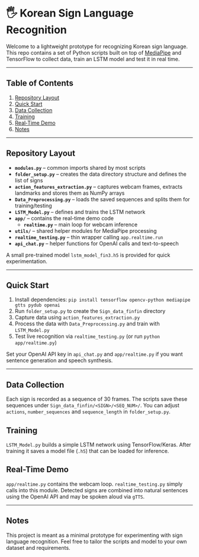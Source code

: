 # 🖐️ Korean Sign Language Recognition

Welcome to a lightweight prototype for recognizing Korean sign language. This repo contains a set of Python scripts built on top of [MediaPipe](https://mediapipe.dev/) and TensorFlow to collect data, train an LSTM model and test it in real time.

---

## Table of Contents
1. [Repository Layout](#repository-layout)
2. [Quick Start](#quick-start)
3. [Data Collection](#data-collection)
4. [Training](#training)
5. [Real‑Time Demo](#real-time-demo)
6. [Notes](#notes)

---

## Repository Layout

- **`modules.py`** – common imports shared by most scripts
- **`folder_setup.py`** – creates the data directory structure and defines the list of signs
- **`action_features_extraction.py`** – captures webcam frames, extracts landmarks and stores them as NumPy arrays
- **`Data_Preprocessing.py`** – loads the saved sequences and splits them for training/testing
- **`LSTM_Model.py`** – defines and trains the LSTM network
- **`app/`** – contains the real-time demo code
  - **`realtime.py`** – main loop for webcam inference
- **`utils/`** – shared helper modules for MediaPipe processing
- **`realtime_testing.py`** – thin wrapper calling `app.realtime.run`
- **`api_chat.py`** – helper functions for OpenAI calls and text-to-speech

A small pre-trained model `lstm_model_fin3.h5` is provided for quick experimentation.

---

## Quick Start

1. Install dependencies: `pip install tensorflow opencv-python mediapipe gtts pydub openai`
2. Run `folder_setup.py` to create the `Sign_data_finfin` directory
3. Capture data using `action_features_extraction.py`
4. Process the data with `Data_Preprocessing.py` and train with `LSTM_Model.py`
5. Test live recognition via `realtime_testing.py` (or run `python app/realtime.py`)

Set your OpenAI API key in `api_chat.py` and `app/realtime.py` if you want sentence generation and speech synthesis.

---

## Data Collection

Each sign is recorded as a sequence of 30 frames. The scripts save these sequences under `Sign_data_finfin/<SIGN>/<SEQ_NUM>/`. You can adjust `actions`, `number_sequences` and `sequence_length` in `folder_setup.py`.

## Training

`LSTM_Model.py` builds a simple LSTM network using TensorFlow/Keras. After training it saves a model file (`.h5`) that can be loaded for inference.

## Real-Time Demo

`app/realtime.py` contains the webcam loop. `realtime_testing.py` simply calls into this module. Detected signs are combined into natural sentences using the OpenAI API and may be spoken aloud via `gTTS`.

---

## Notes

This project is meant as a minimal prototype for experimenting with sign language recognition. Feel free to tailor the scripts and model to your own dataset and requirements.

